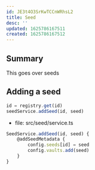 ```yaml
---
id: JE3t4O3SrKwTCCnWRhsL2
title: Seed
desc: ''
updated: 1625786167511
created: 1625786167512
---
```


## Summary

This goes over seeds

## Adding a seed


```ts
id = registry.get(id)
seedService.addSeed(id, seed)
```

- file: src/seed/service.ts
```ts
SeedService.addSeed(id, seed) {
	@addSeedMetadata {
		config.seeds[id] = seed
		config.vaults.add(seed)
	}
}
```